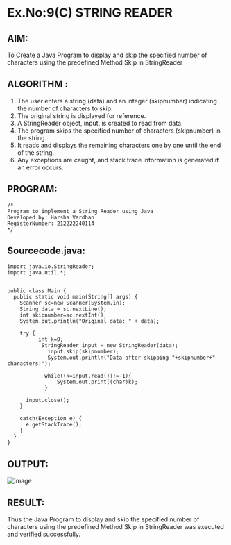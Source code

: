 # Ex.No:9(C)             STRING READER
## AIM:
 To Create a Java Program to display and skip the specified number of characters using the predefined Method Skip in StringReader


## ALGORITHM :
1.  The user enters a string (data) and an integer (skipnumber) indicating the number of characters to skip.
2.	The original string is displayed for reference.
3.	A StringReader object, input, is created to read from data.
4.	The program skips the specified number of characters (skipnumber) in the string.
5.	It reads and displays the remaining characters one by one until the end of the string.
6.	Any exceptions are caught, and stack trace information is generated if an error occurs.


## PROGRAM:
 ```
/*
Program to implement a String Reader using Java
Developed by: Harsha Vardhan
RegisterNumber: 212222240114
*/
```

## Sourcecode.java:
```
import java.io.StringReader;
import java.util.*;


public class Main {
  public static void main(String[] args) {
    Scanner sc=new Scanner(System.in);
    String data = sc.nextLine();
    int skipnumber=sc.nextInt();
    System.out.println("Original data: " + data);

    try {
          int k=0; 
           StringReader input = new StringReader(data);
             input.skip(skipnumber);
             System.out.println("Data after skipping "+skipnumber+" characters:");
     
            while((k=input.read())!=-1){  
                System.out.print((char)k);  
            }  
     
      input.close();
    }

    catch(Exception e) {
      e.getStackTrace();
    }
  }
}
```

## OUTPUT:

![image](https://github.com/user-attachments/assets/036b8a1b-5faf-4fc6-a67d-d1fd5b87aa39)


## RESULT:
Thus the Java Program to display and skip the specified number of characters using the predefined Method Skip in StringReader was executed and verified successfully.











